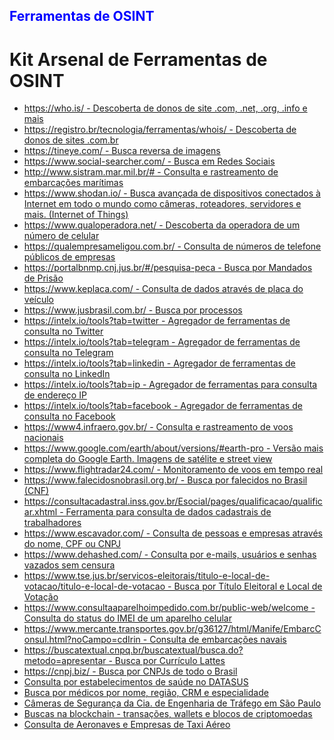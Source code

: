 <!DOCTYPE html>
<html lang="pt-br">
<head>
     <meta charset="UTF-8">
    <meta name="viewport" content="width=device-width, initial-scale=1.0">
    <h2><span style="color: blue;">Ferramentas de OSINT</span></h2>
</head>
<body>

<h1>Kit Arsenal de Ferramentas de OSINT</h1>

<ul>
    <li><a href="https://who.is/">https://who.is/ - Descoberta de donos de site .com, .net, .org, .info e mais</a></li>
    <li><a href="https://registro.br/tecnologia/ferramentas/whois/">https://registro.br/tecnologia/ferramentas/whois/ - Descoberta de donos de sites .com.br</a></li>
    <li><a href="https://tineye.com/">https://tineye.com/ - Busca reversa de imagens</a></li>
    <li><a href="https://www.social-searcher.com/">https://www.social-searcher.com/ - Busca em Redes Sociais</a></li>
    <li><a href="http://www.sistram.mar.mil.br/#">http://www.sistram.mar.mil.br/# - Consulta e rastreamento de embarcações marítimas</a></li>
    <li><a href="https://www.shodan.io/">https://www.shodan.io/ - Busca avançada de dispositivos conectados à Internet em todo o mundo como câmeras, roteadores, servidores e mais. (Internet of Things)</a></li>
    <li><a href="https://www.qualoperadora.net/">https://www.qualoperadora.net/ - Descoberta da operadora de um número de celular</a></li>
    <li><a href="https://qualempresameligou.com.br/">https://qualempresameligou.com.br/ - Consulta de números de telefone públicos de empresas</a></li>
    <li><a href="https://portalbnmp.cnj.jus.br/#/pesquisa-peca">https://portalbnmp.cnj.jus.br/#/pesquisa-peca - Busca por Mandados de Prisão</a></li>
    <li><a href="https://www.keplaca.com/">https://www.keplaca.com/ - Consulta de dados através de placa do veículo</a></li>
    <li><a href="https://www.jusbrasil.com.br/">https://www.jusbrasil.com.br/ - Busca por processos</a></li>
    <li><a href="https://intelx.io/tools?tab=twitter">https://intelx.io/tools?tab=twitter - Agregador de ferramentas de consulta no Twitter</a></li>
    <li><a href="https://intelx.io/tools?tab=telegram">https://intelx.io/tools?tab=telegram - Agregador de ferramentas de consulta no Telegram</a></li>
    <li><a href="https://intelx.io/tools?tab=linkedin">https://intelx.io/tools?tab=linkedin - Agregador de ferramentas de consulta no LinkedIn</a></li>
    <li><a href="https://intelx.io/tools?tab=ip">https://intelx.io/tools?tab=ip - Agregador de ferramentas para consulta de endereço IP</a></li>
    <li><a href="https://intelx.io/tools?tab=facebook">https://intelx.io/tools?tab=facebook - Agregador de ferramentas de consulta no Facebook</a></li>
    <li><a href="https://www4.infraero.gov.br/">https://www4.infraero.gov.br/ - Consulta e rastreamento de voos nacionais</a></li>
    <li><a href="https://www.google.com/earth/about/versions/#earth-pro">https://www.google.com/earth/about/versions/#earth-pro - Versão mais completa do Google Earth. Imagens de satélite e street view</a></li>
    <li><a href="https://www.flightradar24.com/">https://www.flightradar24.com/ - Monitoramento de voos em tempo real</a></li>
    <li><a href="https://www.falecidosnobrasil.org.br/">https://www.falecidosnobrasil.org.br/ - Busca por falecidos no Brasil (CNF)</a></li>
    <li><a href="https://consultacadastral.inss.gov.br/Esocial/pages/qualificacao/qualificar.xhtml">https://consultacadastral.inss.gov.br/Esocial/pages/qualificacao/qualificar.xhtml - Ferramenta para consulta de dados cadastrais de trabalhadores</a></li>
    <li><a href="https://www.escavador.com/">https://www.escavador.com/ - Consulta de pessoas e empresas através do nome, CPF ou CNPJ</a></li>
    <li><a href="https://www.dehashed.com/">https://www.dehashed.com/ - Consulta por e-mails, usuários e senhas vazados sem censura</a></li>
    <li><a href="https://www.tse.jus.br/servicos-eleitorais/titulo-e-local-de-votacao/titulo-e-local-de-votacao">https://www.tse.jus.br/servicos-eleitorais/titulo-e-local-de-votacao/titulo-e-local-de-votacao - Busca por Título Eleitoral e Local de Votação</a></li>
    <li><a href="https://www.consultaaparelhoimpedido.com.br/public-web/welcome">https://www.consultaaparelhoimpedido.com.br/public-web/welcome - Consulta do status do IMEI de um aparelho celular</a></li>
    <li><a href="https://www.mercante.transportes.gov.br/g36127/html/Manife/EmbarcConsul.html?noCampo=cdIrin">https://www.mercante.transportes.gov.br/g36127/html/Manife/EmbarcConsul.html?noCampo=cdIrin - Consulta de embarcações navais</a></li>
    <li><a href="https://buscatextual.cnpq.br/buscatextual/busca.do?metodo=apresentar">https://buscatextual.cnpq.br/buscatextual/busca.do?metodo=apresentar - Busca por Currículo Lattes</a></li>
    <li><a href="https://cnpj.biz/">https://cnpj.biz/ - Busca por CNPJs de todo o Brasil</a></li>
    <li><a href="https://cnes.datasus.gov.br/">Consulta por estabelecimentos de saúde no DATASUS</a></li>
    <li><a href="https://portal.cfm.org.br/busca-medicos/">Busca por médicos por nome, região, CRM e especialidade</a></li>
    <li><a href="http://cameras.cetsp.com.br/View/Cam.aspx">Câmeras de Segurança da Cia. de Engenharia de Tráfego em São Paulo</a></li>
    <li><a href="https://www.blockchain.com/explorer">Buscas na blockchain - transações, wallets e blocos de criptomoedas</a></li>
    <li><a href="https://sistemas.anac.gov.br/voeseguro/">Consulta de Aeronaves e Empresas de Taxi Aéreo</a></li>
</ul>

</body>
</html>

